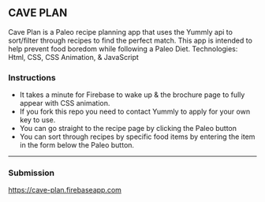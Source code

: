 ## CAVE PLAN

Cave Plan is a Paleo recipe planning app that uses the Yummly api to sort/filter through recipes to find the perfect match. This app is intended to help prevent food boredom while following a Paleo Diet. Technologies: Html, CSS, CSS Animation, & JavaScript

### Instructions

* It takes a minute for Firebase to wake up & the brochure page to fully appear with CSS animation.
* If you fork this repo you need to contact Yummly to apply for your own key to use. 
* You can go straight to the recipe page by clicking the Paleo button 
* You can sort through recipes by specific food items by entering the item in the form below the Paleo button. 

---

### Submission

 https://cave-plan.firebaseapp.com
